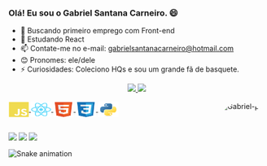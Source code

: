 ### Olá! Eu sou o Gabriel Santana Carneiro. 😄

- 🔭 Buscando primeiro emprego com Front-end
- 📖 Estudando React
- 📫 Contate-me no e-mail: gabrielsantanacarneiro@hotmail.com
- 😊 Pronomes: ele/dele
- ⚡ Curiosidades: Coleciono HQs e sou um grande fã de basquete.

<div align="center">
  <a href="https://github.com/GabrielSantanaCarneiro">
  <img height="160em" src="https://github-readme-stats.vercel.app/api?username=GabrielSantanaCarneiro&show_icons=true&theme=dark&include_all_commits=true&count_private=true"/>
  <img height="160em" src="https://github-readme-stats.vercel.app/api/top-langs/?username=GabrielSantanaCarneiro&layout=compact&langs_count=6&theme=dark"/> 
</div>

<div style="display: inline_block"><br>
  <img align="center" alt="Gabriel-Js" height="30" width="40" src="https://raw.githubusercontent.com/devicons/devicon/master/icons/javascript/javascript-plain.svg">
  <img align="center" alt="Gabriel-React" height="30" width="40" src="https://raw.githubusercontent.com/devicons/devicon/master/icons/react/react-original.svg">
  <img align="center" alt="Gabriel-HTML" height="30" width="40" src="https://raw.githubusercontent.com/devicons/devicon/master/icons/html5/html5-original.svg">
  <img align="center" alt="Gabriel-CSS" height="30" width="40" src="https://raw.githubusercontent.com/devicons/devicon/master/icons/css3/css3-original.svg">
  <img align="center" alt="Gabriel-Python" height="30" width="40" src="https://raw.githubusercontent.com/devicons/devicon/master/icons/python/python-original.svg">
  <img align="right" alt="Gabriel-pic" height="150" style="border-radius:50px;" src="https://cdn.discordapp.com/attachments/864692347114881036/1008957001725923328/download20220802013319.png">
</div>

##

<div>
<a href="https://www.instagram.com/gugusykes/" target="_blank"><img src="https://img.shields.io/badge/-Instagram-%23E4405F?style=for-the-badge&logo=instagram&logoColor=white" target="_blank"></a>
<a href = "mailto:gabrielsantanacarneiro@hotmail.com"><img src="https://img.shields.io/badge/Microsoft_Outlook-0078D4?style=for-the-badge&logo=microsoft-outlook&logoColor=white"></a>
 <a href="https://www.linkedin.com/in/gabriel-santana-carneiro-18b0301ab/" target="_blank"><img src="https://img.shields.io/badge/-LinkedIn-%230077B5?style=for-the-badge&logo=linkedin&logoColor=white" target="_blank"></a> 
 
  ![Snake animation](https://github.com/GabrielSantanaCarneiro/GabrielSantanaCarneiro/blob/output/github-contribution-grid-snake.svg)
